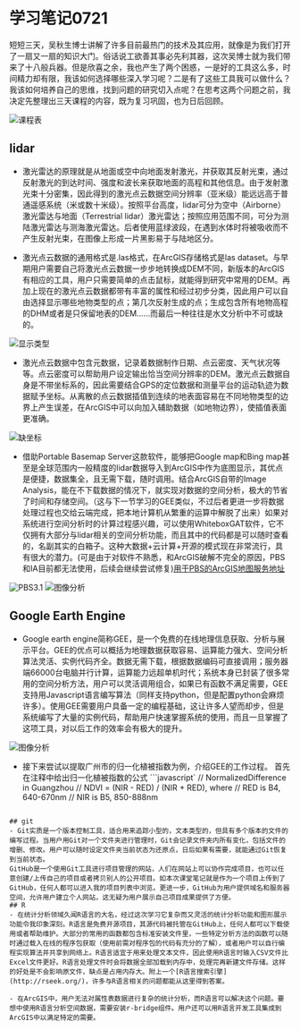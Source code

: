 # 学习笔记0721
短短三天，吴秋生博士讲解了许多目前最热门的技术及其应用，就像是为我们打开了一扇又一扇的知识大门。俗话说工欲善其事必先利其器，这次吴博士就为我们带来了十八般兵器。但是欣喜之余，我也产生了两个困惑，一是好的工具这么多，时间精力却有限，我该如何选择哪些深入学习呢？二是有了这些工具我可以做什么？我该如何培养自己的思维，找到问题的研究切入点呢？在思考这两个问题之前，我决定先整理出三天课程的内容，既为复习巩固，也为日后回顾。

![课程表](https://github.com/Ben5455/LearningNotes_0721-master/blob/master/Image/classeslist.jpg)
## lidar
- 激光雷达的原理就是从地面或空中向地面发射激光，并获取其反射光束，通过反射激光的到达时间、强度和波长来获取地面的高程和其他信息。由于发射激光束十分密集，因此得到的激光点云数据空间分辨率（亚米级）能远远高于普通遥感系统（米或数十米级）。按照平台高度，lidar可分为空中（Airborne）激光雷达与地面（Terrestrial lidar）激光雷达；按照应用范围不同，可分为测陆激光雷达与测海激光雷达。后者使用蓝绿波段，在遇到水体时将被吸收而不产生反射光束，在图像上形成一片黑影易于与陆地区分。

- 激光点云数据的通用格式是.las格式，在ArcGIS存储格式是las dataset。与早期用户需要自己将激光点云数据一步步地转换成DEM不同，新版本的ArcGIS有相应的工具，用户只需要简单的点击鼠标，就能得到研究中常用的DEM。再加上现在的激光点云数据都带有丰富的属性和经过初步分类，因此用户可以自由选择显示哪些地物类型的点；第几次反射生成的点；生成包含所有地物高程的DHM或者是只保留地表的DEM……而最后一种往往是水文分析中不可或缺的。

![显示类型](https://github.com/Ben5455/LearningNotes_0721-master/blob/master/Image/display_fliter.png)

- 激光点云数据中包含元数据，记录着数据制作日期、点云密度、天气状况等等。点云密度可以帮助用户设定输出恰当空间分辨率的DEM。激光点云数据自身是不带坐标系的，因此需要结合GPS的定位数据和测量平台的运动轨迹为数据赋予坐标。从离散的点云数据插值到连续的地表面容易在不同地物类型的边界上产生误差，在ArcGIS中可以向加入辅助数据（如地物边界），使插值表面更准确。

![缺坐标](https://github.com/Ben5455/LearningNotes_0721-master/blob/master/Image/miss_spatial_reference.png)

- 借助Portable Basemap Server这款软件，能够把Google map和Bing map甚至是全球范围内一般精度的lidar数据导入到ArcGIS中作为底图显示，其优点是便捷，数据集全，且无需下载，随时调用。结合ArcGIS自带的Image Analysis，能在不下载数据的情况下，就实现对数据的空间分析，极大的节省了时间和存储空间。（这与下一节学习的GEE类似，不过后者更进一步将数据处理过程也交给云端完成，把本地计算机从繁重的运算中解脱了出来）如果对系统进行空间分析时的计算过程感兴趣，可以使用WhiteboxGAT软件，它不仅拥有大部分与lidar相关的空间分析功能，而且其中的代码都是可以随时查看的，名副其实的白箱子。这种大数据+云计算+开源的模式现在非常流行，具有很大的潜力。(可是由于对软件不熟悉，和ArcGIS破解不完全的原因，PBS和IA目前都无法使用，后续会继续尝试修复)[用于PBS的ArcGIS地图服务地址](http://imageryworkflows.ArcGIS.com:6080/ArcGIS/rest/services)

![PBS3.1](https://github.com/Ben5455/LearningNotes_0721-master/blob/master/Image/PBS3_1.png)
![图像分析](https://github.com/Ben5455/LearningNotes_0721-master/blob/master/Image/imageanalysis.png)
## Google Earth Engine
- Google earth engine简称GEE，是一个免费的在线地理信息获取、分析与展示平台。GEE的优点可以概括为地理数据获取容易、运算能力强大、空间分析算法灵活、实例代码齐全。数据无需下载，根据数据编码可直接调用；服务器端66000台电脑并行计算，运算能力远超单机时代；系统本身已封装了很多常用的空间分析方法，用户可以灵活调用组合，如果已有函数不满足需要，GEE支持用Javascript语言编写算法（同样支持python，但是配置python会麻烦许多）。使用GEE需要用户具备一定的编程基础，这让许多人望而却步，但是系统编写了大量的实例代码，帮助用户快速掌握系统的使用，而且一旦掌握了这项工具，对以后工作的效率会有极大的提升。

![图像分析](https://github.com/Ben5455/LearningNotes_0721-master/blob/master/Image/GEE.png)
- 接下来尝试以提取广州市的归一化植被指数为例，介绍GEE的工作过程。
首先在注释中给出归一化植被指数的公式
```javascript`
// NormalizedDifference in Guangzhou
// NDVI = (NIR - RED) / (NIR + RED), where
// RED is B4, 640-670nm
// NIR is B5, 850-888nm
```

## git
- Git实质是一个版本控制工具，适合用来追踪小型的，文本类型的，但具有多个版本的文件的编写过程。当用户用Git对一个文件夹进行管理时，Git会记录文件夹内所有变化，包括文件的增删、修改。用户可以随时设定文件夹当前状态为还原点，日后如果有需要，就能通过Git恢复到当前状态。
GitHub是一个使用Git工具进行项目管理的网站，人们在网站上可以协作完成项目，也可以任意创建/上传自己的项目或者拷贝别人的公开项目。如本次课堂笔记就是作为一个项目上传到了GitHub，任何人都可以进入我的项目列表中浏览。更进一步，GitHub为用户提供域名和服务器空间，允许用户建立个人网站，这无疑为用户展示自己项目成果提供了方便。
## R
- 在统计分析领域久闻R语言的大名，经过这次学习它复杂而又灵活的统计分析功能和图形展示功能令我印象深刻。R语言是免费开源项目，其源代码被托管在GitHub上，任何人都可以下载使用或者帮助维护。大部分的常用的函数都包含标准安装文件里，一些特定分析方法的函数可以随时通过载入在线的程序包获取（使用前需对程序包的代码有充分的了解），或者用户可以自行编程实现算法并共享到网络上。R语言适宜于用来处理文本文件，因此使用R语言时输入CSV文件比Excel文件更好。R语言处理文件时会将数据全部加载到内存中，处理完再新建文件存储。这样的好处是不会影响原文件，缺点是占用内存大。附上一个[R语言搜索引擎](http://rseek.org/)，许多与R语言相关的问题都能从这里得到答案。

- 在ArcGIS中，用户无法对属性表数据进行复杂的统计分析，而R语言可以解决这个问题。要想中使用R语言分析空间数据，需要安装r-bridge组件。用户还可以用R语言开发工具集成到ArcGIS中以满足特定的需要。



